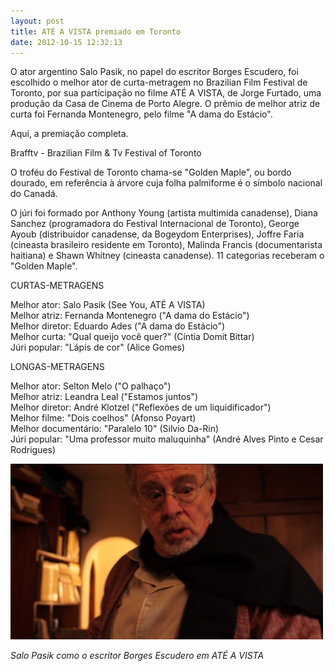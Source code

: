 ```yaml
---
layout: post
title: ATÉ A VISTA premiado em Toronto
date: 2012-10-15 12:32:13
---
```

O ator argentino Salo Pasik, no papel do escritor Borges Escudero, foi escolhido o melhor ator de curta-metragem no Brazilian Film Festival de Toronto, por sua participação no filme ATÉ A VISTA, de Jorge Furtado, uma produção da Casa de Cinema de Porto Alegre. O prêmio de melhor atriz de curta foi Fernanda Montenegro, pelo filme "A dama do Estácio".

Aqui, a premiação completa.

Brafftv - Brazilian Film & Tv Festival of Toronto

O troféu do Festival de Toronto chama-se "Golden Maple", ou bordo dourado, em referência à árvore cuja folha palmiforme é o símbolo nacional do Canadá.

O júri foi formado por Anthony Young (artista multimída canadense), Diana Sanchez (programadora do Festival Internacional de Toronto), George Ayoub (distribuidor canadense, da Bogeydom Enterprises), Joffre Faria (cineasta brasileiro residente em Toronto), Malinda Francis (documentarista haitiana) e Shawn Whitney (cineasta canadense). 11 categorias receberam o "Golden Maple".

CURTAS-METRAGENS

Melhor ator: Salo Pasik (See You, ATÉ A VISTA)\
Melhor atriz: Fernanda Montenegro ("A dama do Estácio")\
Melhor diretor: Eduardo Ades ("A dama do Estácio")\
Melhor curta: "Qual queijo você quer?" (Cíntia Domit Bittar)\
Júri popular: "Lápis de cor" (Alice Gomes)

LONGAS-METRAGENS

Melhor ator: Selton Melo ("O palhaço")\
Melhor atriz: Leandra Leal ("Estamos juntos")\
Melhor diretor: André Klotzel ("Reflexões de um liquidificador")\
Melhor filme: "Dois coelhos" (Afonso Poyart)\
Melhor documentário: "Paralelo 10" (Silvio Da-Rin)\
Júri popular: "Uma professor muito maluquinha" (André Alves Pinto e Cesar Rodrigues)

![](/uploads/salo_pasik.jpg)

*Salo Pasik como o escritor Borges Escudero em ATÉ A VISTA*